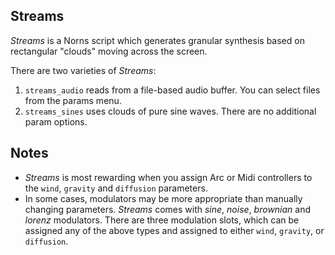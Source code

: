 ## Streams

*Streams* is a Norns script which generates granular synthesis based on rectangular "clouds" moving across the screen.

There are two varieties of *Streams*:

1. `streams_audio` reads from a file-based audio buffer. You can select files from the params menu.
2. `streams_sines` uses clouds of pure sine waves. There are no additional param options.

## Notes
* *Streams* is most rewarding when you assign Arc or Midi controllers to the `wind`, `gravity` and `diffusion` parameters.
* In some cases, modulators may be more appropriate than manually changing parameters. *Streams* comes with *sine*, *noise*, *brownian* and *lorenz* modulators. There are three modulation slots, which can be assigned any of the above types and assigned to either `wind`, `gravity`, or `diffusion`.

